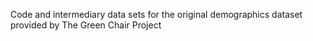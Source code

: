 Code and intermediary data sets for the original demographics dataset provided by The Green Chair Project